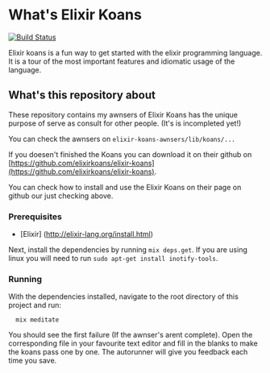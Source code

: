 # What's Elixir Koans

[![Build Status](https://travis-ci.org/elixirkoans/elixir-koans.svg?branch=master)](https://travis-ci.org/elixirkoans/elixir-koans)

Elixir koans is a fun way to get started with the elixir programming language. It is a tour
of the most important features and idiomatic usage of the language.

## What's this repository about

These repository contains my awnsers of Elixir Koans has the unique purpose of serve as consult for other people. (It's is incompleted yet!)

You can check the awnsers on `elixir-koans-awnsers/lib/koans/...`

If you doesen't finished the Koans you can download it on their github on [https://github.com/elixirkoans/elixir-koans](https://github.com/elixirkoans/elixir-koans).

You can check how to install and use the Elixir Koans on their page on github our just checking above. 

### Prerequisites

- [Elixir] (http://elixir-lang.org/install.html)

Next, install the dependencies by running `mix deps.get`.
If you are using linux you will need to run `sudo apt-get install inotify-tools`.

### Running

With the dependencies installed, navigate to the root directory of this project and run:

```
  mix meditate
```

You should see the first failure (If the awnser's arent complete). 
Open the corresponding file in your favourite text editor and fill in the blanks to make the koans pass one by one.
The autorunner will give you feedback each time you save.
